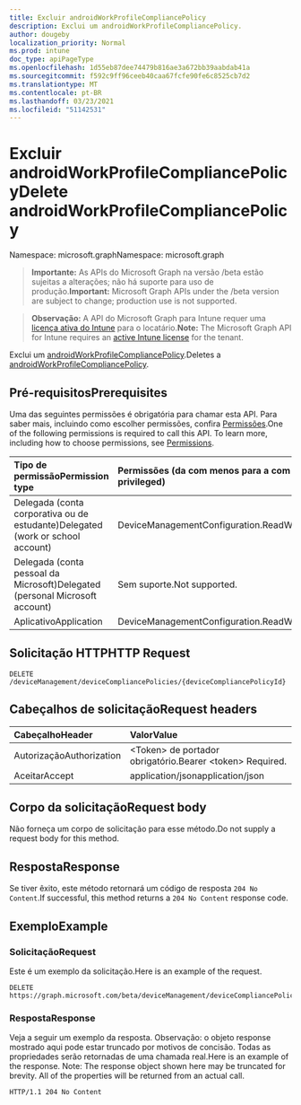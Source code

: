 ```yaml
---
title: Excluir androidWorkProfileCompliancePolicy
description: Exclui um androidWorkProfileCompliancePolicy.
author: dougeby
localization_priority: Normal
ms.prod: intune
doc_type: apiPageType
ms.openlocfilehash: 1d55eb87dee74479b816ae3a672bb39aabdab41a
ms.sourcegitcommit: f592c9ff96ceeb40caa67fcfe90fe6c8525cb7d2
ms.translationtype: MT
ms.contentlocale: pt-BR
ms.lasthandoff: 03/23/2021
ms.locfileid: "51142531"
---
```

# <a name="delete-androidworkprofilecompliancepolicy"></a><span data-ttu-id="3fae2-103">Excluir androidWorkProfileCompliancePolicy</span><span class="sxs-lookup"><span data-stu-id="3fae2-103">Delete androidWorkProfileCompliancePolicy</span></span>

<span data-ttu-id="3fae2-104">Namespace: microsoft.graph</span><span class="sxs-lookup"><span data-stu-id="3fae2-104">Namespace: microsoft.graph</span></span>

> <span data-ttu-id="3fae2-105">**Importante:** As APIs do Microsoft Graph na versão /beta estão sujeitas a alterações; não há suporte para uso de produção.</span><span class="sxs-lookup"><span data-stu-id="3fae2-105">**Important:** Microsoft Graph APIs under the /beta version are subject to change; production use is not supported.</span></span>

> <span data-ttu-id="3fae2-106">**Observação:** A API do Microsoft Graph para Intune requer uma [licença ativa do Intune](https://go.microsoft.com/fwlink/?linkid=839381) para o locatário.</span><span class="sxs-lookup"><span data-stu-id="3fae2-106">**Note:** The Microsoft Graph API for Intune requires an [active Intune license](https://go.microsoft.com/fwlink/?linkid=839381) for the tenant.</span></span>

<span data-ttu-id="3fae2-107">Exclui um [androidWorkProfileCompliancePolicy](../resources/intune-deviceconfig-androidworkprofilecompliancepolicy.md).</span><span class="sxs-lookup"><span data-stu-id="3fae2-107">Deletes a [androidWorkProfileCompliancePolicy](../resources/intune-deviceconfig-androidworkprofilecompliancepolicy.md).</span></span>

## <a name="prerequisites"></a><span data-ttu-id="3fae2-108">Pré-requisitos</span><span class="sxs-lookup"><span data-stu-id="3fae2-108">Prerequisites</span></span>
<span data-ttu-id="3fae2-p101">Uma das seguintes permissões é obrigatória para chamar esta API. Para saber mais, incluindo como escolher permissões, confira [Permissões](/graph/permissions-reference).</span><span class="sxs-lookup"><span data-stu-id="3fae2-p101">One of the following permissions is required to call this API. To learn more, including how to choose permissions, see [Permissions](/graph/permissions-reference).</span></span>

|<span data-ttu-id="3fae2-111">Tipo de permissão</span><span class="sxs-lookup"><span data-stu-id="3fae2-111">Permission type</span></span>|<span data-ttu-id="3fae2-112">Permissões (da com menos para a com mais privilégios)</span><span class="sxs-lookup"><span data-stu-id="3fae2-112">Permissions (from least to most privileged)</span></span>|
|:---|:---|
|<span data-ttu-id="3fae2-113">Delegada (conta corporativa ou de estudante)</span><span class="sxs-lookup"><span data-stu-id="3fae2-113">Delegated (work or school account)</span></span>|<span data-ttu-id="3fae2-114">DeviceManagementConfiguration.ReadWrite.All</span><span class="sxs-lookup"><span data-stu-id="3fae2-114">DeviceManagementConfiguration.ReadWrite.All</span></span>|
|<span data-ttu-id="3fae2-115">Delegada (conta pessoal da Microsoft)</span><span class="sxs-lookup"><span data-stu-id="3fae2-115">Delegated (personal Microsoft account)</span></span>|<span data-ttu-id="3fae2-116">Sem suporte.</span><span class="sxs-lookup"><span data-stu-id="3fae2-116">Not supported.</span></span>|
|<span data-ttu-id="3fae2-117">Aplicativo</span><span class="sxs-lookup"><span data-stu-id="3fae2-117">Application</span></span>|<span data-ttu-id="3fae2-118">DeviceManagementConfiguration.ReadWrite.All</span><span class="sxs-lookup"><span data-stu-id="3fae2-118">DeviceManagementConfiguration.ReadWrite.All</span></span>|

## <a name="http-request"></a><span data-ttu-id="3fae2-119">Solicitação HTTP</span><span class="sxs-lookup"><span data-stu-id="3fae2-119">HTTP Request</span></span>
<!-- {
  "blockType": "ignored"
}
-->
``` http
DELETE /deviceManagement/deviceCompliancePolicies/{deviceCompliancePolicyId}
```

## <a name="request-headers"></a><span data-ttu-id="3fae2-120">Cabeçalhos de solicitação</span><span class="sxs-lookup"><span data-stu-id="3fae2-120">Request headers</span></span>
|<span data-ttu-id="3fae2-121">Cabeçalho</span><span class="sxs-lookup"><span data-stu-id="3fae2-121">Header</span></span>|<span data-ttu-id="3fae2-122">Valor</span><span class="sxs-lookup"><span data-stu-id="3fae2-122">Value</span></span>|
|:---|:---|
|<span data-ttu-id="3fae2-123">Autorização</span><span class="sxs-lookup"><span data-stu-id="3fae2-123">Authorization</span></span>|<span data-ttu-id="3fae2-124">&lt;Token&gt; de portador obrigatório.</span><span class="sxs-lookup"><span data-stu-id="3fae2-124">Bearer &lt;token&gt; Required.</span></span>|
|<span data-ttu-id="3fae2-125">Aceitar</span><span class="sxs-lookup"><span data-stu-id="3fae2-125">Accept</span></span>|<span data-ttu-id="3fae2-126">application/json</span><span class="sxs-lookup"><span data-stu-id="3fae2-126">application/json</span></span>|

## <a name="request-body"></a><span data-ttu-id="3fae2-127">Corpo da solicitação</span><span class="sxs-lookup"><span data-stu-id="3fae2-127">Request body</span></span>
<span data-ttu-id="3fae2-128">Não forneça um corpo de solicitação para esse método.</span><span class="sxs-lookup"><span data-stu-id="3fae2-128">Do not supply a request body for this method.</span></span>

## <a name="response"></a><span data-ttu-id="3fae2-129">Resposta</span><span class="sxs-lookup"><span data-stu-id="3fae2-129">Response</span></span>
<span data-ttu-id="3fae2-130">Se tiver êxito, este método retornará um código de resposta `204 No Content`.</span><span class="sxs-lookup"><span data-stu-id="3fae2-130">If successful, this method returns a `204 No Content` response code.</span></span>

## <a name="example"></a><span data-ttu-id="3fae2-131">Exemplo</span><span class="sxs-lookup"><span data-stu-id="3fae2-131">Example</span></span>

### <a name="request"></a><span data-ttu-id="3fae2-132">Solicitação</span><span class="sxs-lookup"><span data-stu-id="3fae2-132">Request</span></span>
<span data-ttu-id="3fae2-133">Este é um exemplo da solicitação.</span><span class="sxs-lookup"><span data-stu-id="3fae2-133">Here is an example of the request.</span></span>
``` http
DELETE https://graph.microsoft.com/beta/deviceManagement/deviceCompliancePolicies/{deviceCompliancePolicyId}
```

### <a name="response"></a><span data-ttu-id="3fae2-134">Resposta</span><span class="sxs-lookup"><span data-stu-id="3fae2-134">Response</span></span>
<span data-ttu-id="3fae2-p102">Veja a seguir um exemplo da resposta. Observação: o objeto response mostrado aqui pode estar truncado por motivos de concisão. Todas as propriedades serão retornadas de uma chamada real.</span><span class="sxs-lookup"><span data-stu-id="3fae2-p102">Here is an example of the response. Note: The response object shown here may be truncated for brevity. All of the properties will be returned from an actual call.</span></span>
``` http
HTTP/1.1 204 No Content
```





